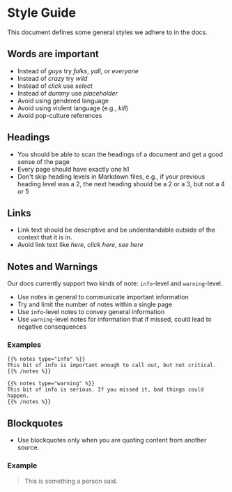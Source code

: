 # Style Guide

This document defines some general styles we adhere to in the docs.

## Words are important

- Instead of _guys_ try _folks_, _yall_, or _everyone_
- Instead of _crazy_ try _wild_
- Instead of _click_ use _select_
- Instead of _dummy_ use _placeholder_
- Avoid using gendered language
- Avoid using violent language (e.g., _kill_)
- Avoid pop-culture references

## Headings

- You should be able to scan the headings of a document and get a good sense of the page
- Every page should have exactly one h1
- Don't skip heading levels in Markdown files, e.g., if your previous heading level was a 2, the next heading should be a 2 or a 3, but not a 4 or 5

## Links

- Link text should be descriptive and be understandable outside of the context that it is in.
- Avoid link text like _here_, _click here_, _see here_

## Notes and Warnings

Our docs currently support two kinds of note: `info`-level and `warning`-level.

- Use notes in general to communicate important information
- Try and limit the number of notes within a single page
- Use `info`-level notes to convey general information
- Use `warning`-level notes for information that if missed, could lead to negative consequences

### Examples

```
{{% notes type="info" %}}
This bit of info is important enough to call out, but not critical.
{{% /notes %}}

{{% notes type="warning" %}}
This bit of info is serious. If you missed it, bad things could happen.
{{% /notes %}}
```

## Blockquotes

- Use blockquotes only when you are quoting content from another source.

### Example

> This is something a person said.
